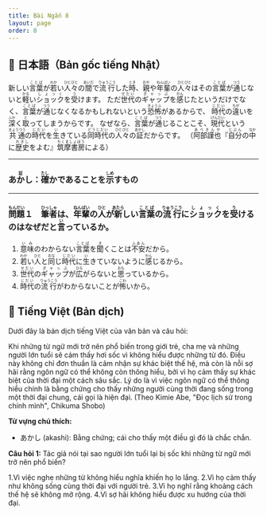 ```yaml
---
title: Bài Ngắn 8
layout: page
order: 8
---
```


## 📖 日本語（Bản gốc tiếng Nhật）

新しい<ruby>言葉<rt>ことば</rt></ruby>が<ruby>若<rt>わか</rt></ruby>い<ruby>人々<rt>ひとびと</rt></ruby>の<ruby>間<rt>あいだ</rt></ruby>で<ruby>流行<rt>りゅうこう</rt></ruby>した<ruby>時<rt>とき</rt></ruby>、<ruby>親<rt>おや</rt></ruby>や<ruby>年輩<rt>ねんぱい</rt></ruby>の<ruby>人々<rt>ひとびと</rt></ruby>はその<ruby>言葉<rt>ことば</rt></ruby>が<ruby>通<rt>つう</rt></ruby>じないと<ruby>軽<rt>かる</rt></ruby>い<ruby>ショック<rt>しょっく</rt></ruby>を<ruby>受<rt>う</rt></ruby>けます。
ただ<ruby>世代<rt>せだい</rt></ruby>の<ruby>ギャップ<rt>ぎゃっぷ</rt></ruby>を<ruby>感<rt>かん</rt></ruby>じたというだけでなく、<ruby>言葉<rt>ことば</rt></ruby>が<ruby>通<rt>つう</rt></ruby>じなくなるかもしれないという<ruby>恐怖<rt>きょうふ</rt></ruby>があるからで、 <ruby>時代<rt>じだい</rt></ruby>の<ruby>違<rt>ちが</rt></ruby>いを<ruby>深<rt>ふか</rt></ruby>く<ruby>取<rt>と</rt></ruby>ってしまうからです。
なぜなら、<ruby>言葉<rt>ことば</rt></ruby>が<ruby>通<rt>つう</rt></ruby>じることこそ、<ruby>現代<rt>げんだい</rt></ruby>という<ruby>共通<rt>きょうつう</rt></ruby>の<ruby>時代<rt>じだい</rt></ruby>を<ruby>生<rt>い</rt></ruby>きている<ruby>同時代<rt>どうじだい</rt></ruby>の<ruby>人々<rt>ひとびと</rt></ruby>の<ruby>証<rt>あかし</rt></ruby>だからです。
（<ruby>阿部謹也<rt>あべきんや</rt></ruby>『<ruby>自分<rt>じぶん</rt></ruby>の<ruby>中<rt>なか</rt></ruby>に<ruby>歴史<rt>れきし</rt></ruby>をよむ』<ruby>筑摩書房<rt>ちくましょぼう</rt></ruby>による）

---

### <ruby>あかし<rt>証</rt></ruby>：<ruby>確<rt>たし</rt></ruby>かであることを<ruby>示<rt>しめ</rt></ruby>すもの

---

### <ruby>問題<rt>もんだい</rt></ruby>１　<ruby>筆者<rt>ひっしゃ</rt></ruby>は、<ruby>年輩<rt>ねんぱい</rt></ruby>の<ruby>人<rt>ひと</rt></ruby>が<ruby>新<rt>あたら</rt></ruby>しい<ruby>言葉<rt>ことば</rt></ruby>の<ruby>流行<rt>りゅうこう</rt></ruby>に<ruby>ショック<rt>しょっく</rt></ruby>を<ruby>受<rt>う</rt></ruby>けるのはなぜだと<ruby>言<rt>い</rt></ruby>っているか。

1. <ruby>意味<rt>いみ</rt></ruby>のわからない<ruby>言葉<rt>ことば</rt></ruby>を<ruby>聞<rt>き</rt></ruby>くことは<ruby>不安<rt>ふあん</rt></ruby>だから。
2. <ruby>若<rt>わか</rt></ruby>い<ruby>人<rt>ひと</rt></ruby>と<ruby>同<rt>おな</rt></ruby>じ<ruby>時代<rt>じだい</rt></ruby>に<ruby>生<rt>い</rt></ruby>きていないように<ruby>感<rt>かん</rt></ruby>じるから。
3. <ruby>世代<rt>せだい</rt></ruby>の<ruby>ギャップ<rt>ぎゃっぷ</rt></ruby>が<ruby>広<rt>ひろ</rt></ruby>がらないと<ruby>思<rt>おも</rt></ruby>っているから。
4. <ruby>時代<rt>じだい</rt></ruby>の<ruby>流行<rt>りゅうこう</rt></ruby>がわからないことが<ruby>怖<rt>こわ</rt></ruby>いから。

## 📘 Tiếng Việt (Bản dịch)
Dưới đây là bản dịch tiếng Việt của văn bản và câu hỏi:

Khi những từ ngữ mới trở nên phổ biến trong giới trẻ, cha mẹ và những người lớn tuổi sẽ cảm thấy hơi sốc vì không hiểu được những từ đó. Điều này không chỉ đơn thuần là cảm nhận sự khác biệt thế hệ, mà còn là nỗi sợ hãi rằng ngôn ngữ có thể không còn thông hiểu, bởi vì họ cảm thấy sự khác biệt của thời đại một cách sâu sắc. Lý do là vì việc ngôn ngữ có thể thông hiểu chính là bằng chứng cho thấy những người cùng thời đang sống trong một thời đại chung, cái gọi là hiện đại. (Theo Kimie Abe, "Đọc lịch sử trong chính mình", Chikuma Shobo)

**Từ vựng chú thích:**
* あかし (akashi): Bằng chứng; cái cho thấy một điều gì đó là chắc chắn.

**Câu hỏi 1:**
Tác giả nói tại sao người lớn tuổi lại bị sốc khi những từ ngữ mới trở nên phổ biến?

1.Vì việc nghe những từ không hiểu nghĩa khiến họ lo lắng.
2.Vì họ cảm thấy như không sống cùng thời đại với người trẻ.
3.Vì họ nghĩ rằng khoảng cách thế hệ sẽ không mở rộng.
4.Vì sợ hãi không hiểu được xu hướng của thời đại.